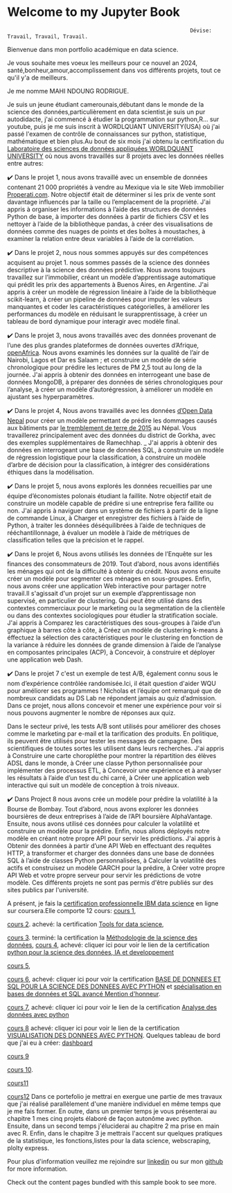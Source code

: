 # Welcome to my Jupyter Book                                      
                                                               Dévise: Travail, Travail, Travail.

Bienvenue dans mon portfolio académique en data science.

Je vous souhaite mes voeux les meilleurs pour ce nouvel an 2024, santé,bonheur,amour,accomplissement dans vos différents projets, tout ce qu'il y'a de meilleurs.

Je me nomme MAHI NDOUNG RODRIGUE.

Je suis un jeune étudiant camerounais,débutant dans le monde de la science des données,particulièrement en data scientist.je suis un pur autodidacte, j'ai commencé à étudier la programmation sur python,R... sur youtube, puis je me suis inscrit à WORDLQUANT UNIVERSITY(USA) où j'ai passé l'examen de contrôle de connaissances sur python, statistique, mathématique et bien plus.Au bout de six mois j'ai obtenu la certification du [Laboratoire des sciences de données appliquées WORLDQUANT UNIVERSITY](https://www.credly.com/badges/1dc81b29-d1cd-4f9f-9804-79d136b33ec3/public_url) où nous avons travaillés sur 8 projets avec les données réelles entre autres:

✔️ Dans le projet 1, nous avons travaillé avec un ensemble de données contenant 21 000 propriétés à vendre au Mexique via le site Web immobilier [Properati.com](https://properati.com/). Notre objectif était de déterminer si les prix de vente sont davantage influencés par la taille ou l’emplacement de la propriété.
J'ai appris à organiser les informations à l’aide des structures de données Python de base, à importer des données à partir de fichiers CSV et les nettoyer à l’aide de la bibliothèque pandas, à créer des visualisations de données comme des nuages de points et des boîtes à moustaches, à examiner la relation entre deux variables à l’aide de la corrélation.

✔️ Dans le projet 2, nous nous sommes appuyés sur des compétences acquisent au projet 1. nous sommes passés de la science des données descriptive à la science des données prédictive. Nous avons toujours travaillez sur l’immobilier, créant un modèle d’apprentissage automatique qui prédit les prix des appartements à Buenos Aires, en Argentine.
J'ai appris à créer un modèle de régression linéaire à l’aide de la bibliothèque scikit-learn, à créer un pipeline de données pour imputer les valeurs manquantes et coder les caractéristiques catégorielles, à améliorer les performances du modèle en réduisant le surapprentissage, à créer un tableau de bord dynamique pour interagir avec modèle final.

✔️ Dans le projet 3, nous avons travaillés avec des données provenant de l’une des plus grandes plateformes de données ouvertes d’Afrique, [openAfrica](https://open.africa/). Nous avons examinés les données sur la qualité de l’air de Nairobi, Lagos et Dar es Salaam ; et construire un modèle de série chronologique pour prédire les lectures de PM 2,5 tout au long de la journée.
J'ai appris à obtenir des données en interrogeant une base de données MongoDB, à préparer des données de séries chronologiques pour l’analyse, à créer un modèle d’autorégression, à améliorer un modèle en ajustant ses hyperparamètres.

✔️ Dans le projet 4, Nous avons travaillés avec les données [d’Open Data Nepal](https://opendatanepal.com/) pour créer un modèle permettant de prédire les dommages causés aux bâtiments par [le tremblement de terre de 2015](https://en.wikipedia.org/wiki/April2015Nepalearthquake) au Népal. Vous travaillerez principalement avec des données du district de Gorkha, avec des exemples supplémentaires de Ramechhap. _
J'ai appris à obtenir des données en interrogeant une base de données SQL, à construire un modèle de régression logistique pour la classification, à construire un modèle d’arbre de décision pour la classification, à intégrer des considérations éthiques dans la modélisation.

✔️ Dans le projet 5, nous avons explorés les données recueillies par une équipe d’économistes polonais étudiant la faillite. Notre objectif etait de construire un modèle capable de prédire si une entreprise fera faillite ou non.
J'ai appris à naviguer dans un système de fichiers à partir de la ligne de commande Linux, à Charger et enregistrer des fichiers à l’aide de Python, à traiter les données déséquilibrées à l’aide de techniques de rééchantillonnage, à évaluer un modèle à l’aide de métriques de classification telles que la précision et le rappel.

✔️ Dans le projet 6, Nous avons utilisés les données de l’Enquête sur les finances des consommateurs de 2019. Tout d’abord, nous avons identifiés les ménages qui ont de la difficulté à obtenir du crédit. Nous avons ensuite créer un modèle pour segmenter ces ménages en sous-groupes. Enfin, nous avons créer une application Web interactive pour partager notre travail.Il s'agissait d'un  projet sur un exemple d’apprentissage non supervisé, en particulier de clustering. Qui peut être utilisé dans des contextes commerciaux pour le marketing ou la segmentation de la clientèle ou dans des contextes sociologiques pour étudier la stratification sociale.
J'ai appris à Comparez les caractéristiques des sous-groupes à l’aide d’un graphique à barres côte à côte, à Créez un modèle de clustering k-means à éffectuez la sélection des caractéristiques pour le clustering en fonction de la variance à réduire les données de grande dimension à l’aide de l’analyse en composantes principales (ACP), à Concevoir, à construire et déployer une application web Dash.

✔️ Dans le projet 7 c'est un exemple de test A/B, également connu sous le nom d’expérience contrôlée randomisée.Ici, il était question d'aider WQU pour améliorer ses programmes ! Nicholas et l’équipe ont remarqué que de nombreux candidats au DS Lab ne répondent jamais au quiz d’admission. Dans ce projet, nous allons concevoir et mener une expérience pour voir si nous pouvons augmenter le nombre de réponses aux quiz.

Dans le secteur privé, les tests A/B sont utilisés pour améliorer des choses comme le marketing par e-mail et la tarification des produits. En politique, ils peuvent être utilisés pour tester les messages de campagne. Des scientifiques de toutes sortes les utilisent dans leurs recherches.
J'ai appris à Construire une carte choroplèthe pour montrer la répartition des élèves ADSL dans le monde, à Créer une classe Python personnalisée pour implémenter des processus ETL, à Concevoir une expérience et à analyser les résultats à l’aide d’un test du chi carré, à Créer une application web interactive qui suit un modèle de conception à trois niveaux.

✔️ Dans Project 8  nous avons crée un modèle pour prédire la volatilité à la Bourse de Bombay.
Tout d’abord, nous avons explorer les données boursières de deux entreprises à l’aide de l’API boursière AlphaVantage. Ensuite, nous avons utilisé ces données pour calculer la volatilité et construire un modèle pour la prédire. Enfin, nous allons déployés notre modèle en créant notre propre API pour servir les prédictions.
J'ai appris à Obtenir des données à partir d’une API Web en effectuant des requêtes HTTP, à transformer et charger des données dans une base de données SQL à l’aide de classes Python personnalisées, à Calculer la volatilité des actifs et construisez un modèle GARCH pour la prédire, à Créer votre propre API Web et votre propre serveur pour servir les prédictions de votre modèle.
Ces différents projets ne sont pas permis d'être publiés sur des sites publics par l'université.


A présent, je fais la [certification professionnelle IBM data science](https://www.coursera.org/professional-certificates/ibm-data-science#courses) en ligne sur coursera.Elle comporte 12 cours:
[cours 1](https://www.coursera.org/learn/what-is-datascience?specialization=ibm-data-science),

[cours 2](https://www.coursera.org/learn/open-source-tools-for-data-science?specialization=ibm-data-science).
achevé: la certification [Tools for data science](https://www.credly.com/badges/a6d008df-4d62-420a-86b3-af3af1320b5c/public_url),

[cours 3](https://www.coursera.org/learn/data-science-methodology?specialization=ibm-data-science). 
terminé: la certification la [Méthodologie de la science des données](https://www.credly.com/badges/4fe99f93-5d77-42d0-85fa-35dce206578c/public_url ),
[cours 4](https://www.coursera.org/learn/python-for-applied-data-science-ai?specialization=ibm-data-science),
achevé:  cliquer ici pour voir le lien de  la  certification [python pour la science des données, IA et developpement](https://www.credly.com/badges/b0c02fb7-c868-4cf7-af04-15dd95224692/public_url)



[cours 5](https://www.coursera.org/learn/python-project-for-data-science?specialization=ibm-data-science),

[cours 6](https://www.coursera.org/learn/sql-data-science?specialization=ibm-data-science),
achevé: cliquer ici pour voir la  certification [BASE DE DONNEES ET SQL POUR LA SCIENCE DES DONNEES AVEC PYTHON](https://www.credly.com/badges/1add142f-5bf0-43fd-9633-f3021b6efc0e/public_url) et [spécialisation en bases de données et SQL avancé Mention d'honneur](https://coursera.org/share/d5eaa31ecee9dfc7b19413418ab32c0f).

[cours 7](https://www.coursera.org/learn/data-analysis-with-python?specialization=ibm-data-science),
achevé:  cliquer ici pour voir le lien de la  certification [Analyse des données avec python](https://www.credly.com/badges/0860c256-0d7e-4bbd-8023-847cbe339d4e/public_url)


[cours 8](https://www.coursera.org/learn/python-for-data-visualization?specialization=ibm-data-science)
 achevé:  cliquer ici pour voir le lien de la  certification [VISUALISATION DES DONNEES AVEC PYTHON](https://www.credly.com/badges/6b0fa382-2f74-47c0-9d9c-566d1e08ec45/public_url).
 Quelques tableau de bord que j'ai eu à créer: [dashboard](https://www.linkedin.com/in/rodrigue-mahi-39466a296/recent-activity/videos/?trk=public_profile-settings_see-all-posts)
 
[cours 9](https://www.coursera.org/learn/machine-learning-with-python?specialization=ibm-data-science)
 
[cours 10](https://www.coursera.org/learn/applied-data-science-capstone?specialization=ibm-data-science).

[cours11](https://www.coursera.org/learn/generative-ai-elevate-your-data-science-career?specialization=ibm-data-science)

[cours12](https://www.coursera.org/learn/career-guide-and-interview-prep-for-data-science-pc?specialization=ibm-data-science)
Dans ce portefolio je mettrai en exergue une partie de mes travaux que j'ai réalisé parallèlement d'une manière individuel en même temps que je me fais former.
En outre, dans un premier temps je vous présenterai au chapitre 1 mes cinq projets élaboré de façon autonôme avec python.
Ensuite, dans un second temps j'éluciderai au chapitre 2 ma prise en main avec R.
Enfin, dans le chapitre 3 je mettrais l'accent sur quelques pratiques de la statistique, les fonctions,listes pour la data science, webscraping, plolty express.

Pour plus d'information veuillez me rejoindre sur  [linkedin](https://www.linkedin.com/public-profile/settings?trk=d_flagship3_profile_self_view_public_profile) ou sur mon [github](mahi-ndoung-rodrigue (github.com)) for more information.

Check out the content pages bundled with this sample book to see more.

```{tableofcontents}
```
